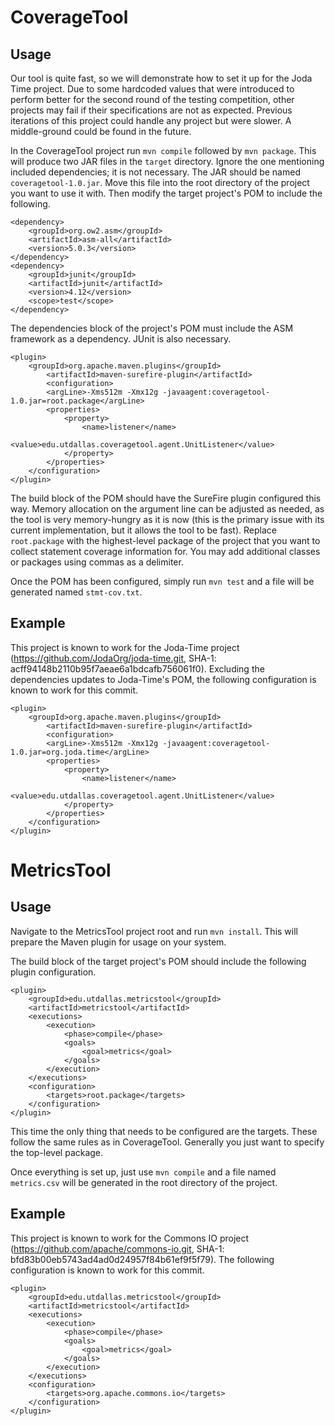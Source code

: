 # CoverageTool

## Usage

Our tool is quite fast, so we will demonstrate how to set it up for the Joda Time project. Due to some hardcoded values that were introduced to perform better for the second round of the testing competition, other projects may fail if their specifications are not as expected. Previous iterations of this project could handle any project but were slower. A middle-ground could be found in the future.

In the CoverageTool project run `mvn compile` followed by `mvn package`. This will produce two JAR files in the `target` directory. Ignore the one mentioning included dependencies; it is not necessary. The JAR should be named `coveragetool-1.0.jar`. Move this file into the root directory of the project you want to use it with. Then modify the target project's POM to include the following.

```
<dependency>
	<groupId>org.ow2.asm</groupId>
	<artifactId>asm-all</artifactId>
	<version>5.0.3</version>
</dependency>
<dependency>
	<groupId>junit</groupId>
	<artifactId>junit</artifactId>
	<version>4.12</version>
	<scope>test</scope>
</dependency>
```

The dependencies block of the project's POM must include the ASM framework as a dependency. JUnit is also necessary.

```
<plugin>
	<groupId>org.apache.maven.plugins</groupId>
    	<artifactId>maven-surefire-plugin</artifactId>
    	<configuration>
		<argLine>-Xms512m -Xmx12g -javaagent:coveragetool-1.0.jar=root.package</argLine>
		<properties>
			<property>	
				<name>listener</name>
				<value>edu.utdallas.coveragetool.agent.UnitListener</value>
			</property>
		</properties>
	</configuration>
</plugin>
```

The build block of the POM should have the SureFire plugin configured this way. Memory allocation on the argument line can be adjusted as needed, as the tool is very memory-hungry as it is now (this is the primary issue with its current implementation, but it allows the tool to be fast). Replace `root.package` with the highest-level package of the project that you want to collect statement coverage information for. You may add additional classes or packages using commas as a delimiter.

Once the POM has been configured, simply run `mvn test` and a file will be generated named `stmt-cov.txt`.

## Example

This project is known to work for the Joda-Time project (https://github.com/JodaOrg/joda-time.git, SHA-1: acff94148b2110b95f7aeae6a1bdcafb756061f0). Excluding the dependencies updates to Joda-Time's POM, the following configuration is known to work for this commit.

```
<plugin>
	<groupId>org.apache.maven.plugins</groupId>
    	<artifactId>maven-surefire-plugin</artifactId>
    	<configuration>
		<argLine>-Xms512m -Xmx12g -javaagent:coveragetool-1.0.jar=org.joda.time</argLine>
		<properties>
			<property>	
				<name>listener</name>
				<value>edu.utdallas.coveragetool.agent.UnitListener</value>
			</property>
		</properties>
	</configuration>
</plugin>
```

# MetricsTool

## Usage

Navigate to the MetricsTool project root and run `mvn install`. This will prepare the Maven plugin for usage on your system.

The build block of the target project's POM should include the following plugin configuration.

```
<plugin>
	<groupId>edu.utdallas.metricstool</groupId>
	<artifactId>metricstool</artifactId>
	<executions>
		<execution>
			<phase>compile</phase>
			<goals>
				<goal>metrics</goal>
			</goals>
		</execution>
	</executions>
	<configuration>
		<targets>root.package</targets>
	</configuration>
</plugin>
```

This time the only thing that needs to be configured are the targets. These follow the same rules as in CoverageTool. Generally you just want to specify the top-level package.

Once everything is set up, just use `mvn compile` and a file named `metrics.csv` will be generated in the root directory of the project.

## Example

This project is known to work for the Commons IO project (https://github.com/apache/commons-io.git, SHA-1: bfd83b00eb5743ad4ad0d24957f84b61ef9f5f79). The following configuration is known to work for this commit.

```
<plugin>
	<groupId>edu.utdallas.metricstool</groupId>
	<artifactId>metricstool</artifactId>
	<executions>
		<execution>
			<phase>compile</phase>
			<goals>
				<goal>metrics</goal>
			</goals>
		</execution>
	</executions>
	<configuration>
		<targets>org.apache.commons.io</targets>
	</configuration>
</plugin>
```
